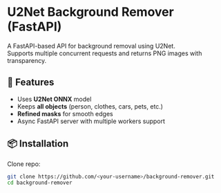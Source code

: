 # U2Net Background Remover (FastAPI)

A FastAPI-based API for background removal using U2Net.  
Supports multiple concurrent requests and returns PNG images with transparency.

## 🚀 Features
- Uses **U2Net ONNX** model
- Keeps **all objects** (person, clothes, cars, pets, etc.)
- **Refined masks** for smooth edges
- Async FastAPI server with multiple workers support

## 📦 Installation
Clone repo:
```bash
git clone https://github.com/<your-username>/background-remover.git
cd background-remover
